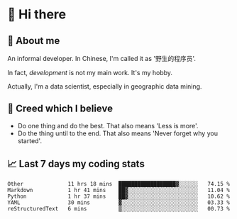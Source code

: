 # 👋 Hi there

## :speech_balloon: About me

An informal developer. In Chinese, I'm called it as '野生的程序员'.

In fact, _development_ is not my main work. It's my hobby.

Actually, I'm a data scientist, especially in geographic data mining.

## :see_no_evil: Creed which I believe

- Do one thing and do the best. That also means 'Less is more'.
- Do the thing until to the end. That also means 'Never forget why you started'.

## :chart_with_upwards_trend: Last 7 days my coding stats

<!--START_SECTION:waka-->
```text
Other              11 hrs 18 mins  ██████████████████▓░░░░░░   74.15 % 
Markdown           1 hr 41 mins    ██▓░░░░░░░░░░░░░░░░░░░░░░   11.04 % 
Python             1 hr 37 mins    ██▓░░░░░░░░░░░░░░░░░░░░░░   10.62 % 
YAML               30 mins         ▓░░░░░░░░░░░░░░░░░░░░░░░░   03.33 % 
reStructuredText   6 mins          ▒░░░░░░░░░░░░░░░░░░░░░░░░   00.73 % 
```
<!--END_SECTION:waka-->
